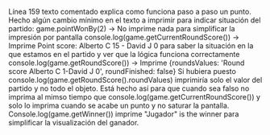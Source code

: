 Línea 159 texto comentado explica como funciona paso a paso un punto. 
Hecho algún cambio mínimo en el texto a imprimir para indicar situación del partido:
game.pointWonBy(2) -> No imprime nada para simplificar la impresión por pantalla
console.log(game.getCurrentRoundScore()) -> Imprime Point score: Alberto C 15 - David J 0 para saber la situación en la que estamos en el partido y ver que la lógica funciona correctamente
console.log(game.getRoundScore()) -> Imprime {roundsValues: 'Round score Alberto C 1-David J 0', roundFinished: false}
Si hubiera puesto console.log(game.getRoundScore().roundValues) imprimiría solo el valor del partido y no todo el objeto. Está hecho así para que cuando sea falso no imprima al mimso tiempo que console.log(game.getCurrentRoundScore()) y solo lo imprima cuando se acabe un punto y no saturar la pantalla. 
Console.log(game.getWinner()) imprime "Jugador" is the winner para simplificar la visualización del ganador.
